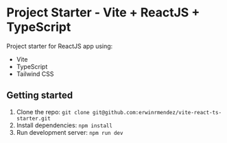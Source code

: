 # Project Starter - Vite + ReactJS + TypeScript

Project starter for ReactJS app using:

- Vite
- TypeScript
- Tailwind CSS

## Getting started

1. Clone the repo: `git clone git@github.com:erwinrmendez/vite-react-ts-starter.git`
2. Install dependencies: `npm install`
3. Run development server: `npm run dev`
